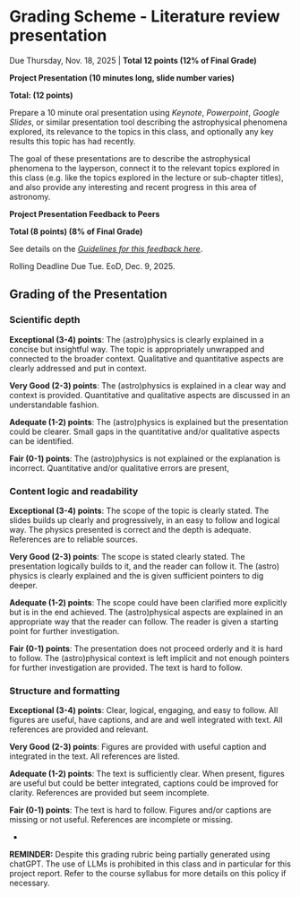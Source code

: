 # Grading Scheme - Literature review presentation


Due Thursday, Nov. 18, 2025 | **Total 12 points (12% of Final Grade)**

**Project Presentation (10 minutes long, slide number varies)**

**Total: (12 points)**

Prepare a 10 minute oral presentation using _Keynote_, _Powerpoint_, _Google Slides_, or similar presentation tool describing the astrophysical phenomena explored, its relevance to the topics in this class, and optionally any key results this topic has had recently. 

The goal of these presentations are to describe the astrophysical phenomena to the layperson, connect it to the relevant topics explored in this class (e.g. like the topics explored in the lecture or sub-chapter titles), and also provide any interesting and recent progress in this area of astronomy. 


**Project Presentation Feedback to Peers**

**Total (8 points) (8% of Final Grade)**

See details on the [_Guidelines for this feedback here_](https://carlnotsagan.github.io/ast400a/assignments/feedback_on_final_presentations.html). 

Rolling Deadline Due Tue. EoD, Dec. 9, 2025. 


## Grading of the Presentation

### Scientific depth


**Exceptional (3-4) points**: The (astro)physics is clearly explained in a concise but insightful way. The topic is appropriately unwrapped and connected to the broader context. Qualitative and quantitative aspects are clearly addressed and put in context. 

**Very Good (2-3) points**: The (astro)physics is explained in a clear way and context is provided. Quantitative and qualitative aspects are discussed in an understandable fashion.

**Adequate (1-2) points**: The (astro)physics is explained but the presentation could be clearer. Small gaps in the quantitative and/or qualitative aspects can be identified. 

**Fair (0-1) points**: The (astro)physics is not explained or the explanation is incorrect. Quantitative and/or qualitative errors are present,   


### Content logic and readability


**Exceptional (3-4) points**: The scope of the topic is clearly stated. The slides builds up clearly and progressively, in an easy to follow and logical way. The physics presented is correct and the depth is adequate. References are to reliable sources.

**Very Good (2-3) points**: The scope is stated clearly stated. The presentation logically builds to it, and the reader can follow it. The (astro) physics is clearly explained and the is given sufficient pointers to dig deeper.

**Adequate (1-2) points**: The scope could have been clarified more explicitly but is in the end achieved. The (astro)physical aspects are explained in an appropriate way that the reader can follow. The reader is given a starting point for further investigation.

**Fair (0-1) points**: The presentation does not proceed orderly and it is hard to follow. The (astro)physical context is left implicit and not enough pointers for further investigation are provided. The text is hard to follow.


### Structure and formatting


**Exceptional (3-4) points**: Clear, logical, engaging, and easy to follow. All figures are useful, have captions, and are and well integrated with text. All references are provided and relevant.

**Very Good (2-3) points**: Figures are provided with useful caption and integrated in the text. All references are listed.

**Adequate (1-2) points**: The text is sufficiently clear. When present, figures are useful but could be better integrated, captions could be improved for clarity. References are provided but seem incomplete.

**Fair (0-1) points**: The text is hard to follow. Figures and/or captions are missing or not useful. References are incomplete or missing.

-

**REMINDER:** Despite this grading rubric being partially generated using chatGPT. The use of LLMs is prohibited in this class and in particular for this project report. Refer to the course syllabus for more details on this policy if necessary. 



 
 